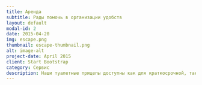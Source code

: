 ```yaml
---
title: Аренда
subtitle: Рады помочь в организации удобств
layout: default
modal-id: 2
date: 2015-04-20
img: escape.png
thumbnail: escape-thumbnail.png
alt: image-alt
project-date: April 2015
client: Start Bootstrap
category: Сервис
description: Наши туалетные прицепы доступны как для краткосрочной, так и для долгосрочной аренды. Всегда рады помочь вам в организации VIP-туалета на вашем мероприятии. По всем интересующим вопросам ответим по телефону +7 (919) 10-666-44
---
```

